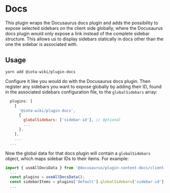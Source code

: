# Docs

This plugin wraps the Docusaurus docs plugin and adds the possibility to expose selected sidebars on the client side globally, where the Docusaurus docs plugin would only expose a link instead of the complete sidebar structure. This allows us to display sidebars statically in docs other than the one the sidebar is associated with.

## Usage


```
yarn add @iota-wiki/plugin-docs
```

Configure it like you would do with the Docusaurus docs plugin. Then register any sidebars you want to expose globally by adding their ID, found in the associated sidebars configuration file, to the `globalSidebars` array:

```js
  plugins: [
    [
      '@iota-wiki/plugin-docs',
      {
        globalSidebars: ['sidebar-id'], // Optional
        ...
      },
    ],
    ...
  ...
```

Now the global data for that docs plugin will contain a `globalSidebars` object, which maps sidebar IDs to their items. For example:

```js
import { useAllDocsData } from '@docusaurus/plugin-content-docs/client';
  ...
  const plugins = useAllDocsData();
  const sidebarItems = plugins['default'].globalSidebars['sidebar-id'];
  ...
```